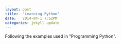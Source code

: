 ```yaml
---
layout: post
title:  "Learning Python"
date:   2014-04-1 7:52PM
categories: jekyll update
---
```


Following the examples used in "Programming Python".


